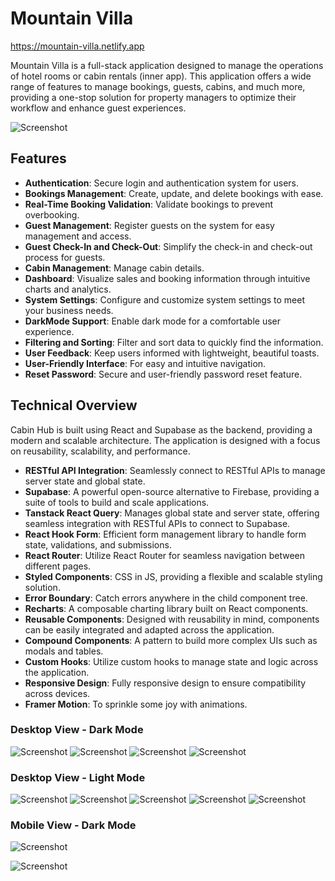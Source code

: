 # Mountain Villa

https://mountain-villa.netlify.app

Mountain Villa is a full-stack application designed to manage the operations of hotel rooms or cabin rentals (inner app). This application offers a wide range of features to manage bookings, guests, cabins, and much more, providing a one-stop solution for property managers to optimize their workflow and enhance guest experiences.

![Screenshot](/public/screenshots/desktop/desktop-0.png)

## Features

- **Authentication**: Secure login and authentication system for users.
- **Bookings Management**: Create, update, and delete bookings with ease.
- **Real-Time Booking Validation**: Validate bookings to prevent overbooking.
- **Guest Management**: Register guests on the system for easy management and access.
- **Guest Check-In and Check-Out**: Simplify the check-in and check-out process for guests.
- **Cabin Management**: Manage cabin details.
- **Dashboard**: Visualize sales and booking information through intuitive charts and analytics.
- **System Settings**: Configure and customize system settings to meet your business needs.
- **DarkMode Support**: Enable dark mode for a comfortable user experience.
- **Filtering and Sorting**: Filter and sort data to quickly find the information.
- **User Feedback**: Keep users informed with lightweight, beautiful toasts.
- **User-Friendly Interface**: For easy and intuitive navigation.
- **Reset Password**: Secure and user-friendly password reset feature.

## Technical Overview

Cabin Hub is built using React and Supabase as the backend, providing a modern and scalable architecture.
The application is designed with a focus on reusability, scalability, and performance.

- **RESTful API Integration**: Seamlessly connect to RESTful APIs to manage server state and global state.
- **Supabase**: A powerful open-source alternative to Firebase, providing a suite of tools to build and scale applications.
- **Tanstack React Query**: Manages global state and server state, offering seamless integration with RESTful APIs to connect to Supabase.
- **React Hook Form**: Efficient form management library to handle form state, validations, and submissions.
- **React Router**: Utilize React Router for seamless navigation between different pages.
- **Styled Components**: CSS in JS, providing a flexible and scalable styling solution.
- **Error Boundary**: Catch errors anywhere in the child component tree.
- **Recharts**: A composable charting library built on React components.
- **Reusable Components**: Designed with reusability in mind, components can be easily integrated and adapted across the application.
- **Compound Components**: A pattern to build more complex UIs such as modals and tables.
- **Custom Hooks**: Utilize custom hooks to manage state and logic across the application.
- **Responsive Design**: Fully responsive design to ensure compatibility across devices.
- **Framer Motion**: To sprinkle some joy with animations.

### Desktop View - Dark Mode

![Screenshot](/public/screenshots/desktop/1.jpg)
![Screenshot](/public/screenshots/desktop/2.jpg)
![Screenshot](/public/screenshots/desktop/9.jpg)
![Screenshot](/public/screenshots/desktop/3.jpg)


### Desktop View - Light Mode

![Screenshot](/public/screenshots/desktop/4.jpg)
![Screenshot](/public/screenshots/desktop/5.jpg)
![Screenshot](/public/screenshots/desktop/6.jpg)
![Screenshot](/public/screenshots/desktop/7.jpg)
![Screenshot](/public/screenshots/desktop/8.jpg)

### Mobile View - Dark Mode

![Screenshot](/public/screenshots/mobile/mobile1.png)

![Screenshot](/public/screenshots/mobile/mobile2.png)